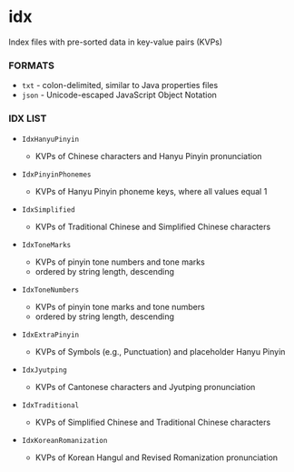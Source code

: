 idx
===

Index files with pre-sorted data in key-value pairs (KVPs)

### FORMATS ###

+ `txt` - colon-delimited, similar to Java properties files
+ `json` - Unicode-escaped JavaScript Object Notation 


### IDX LIST ###

+ `IdxHanyuPinyin`
  + KVPs of Chinese characters and Hanyu Pinyin pronunciation

+ `IdxPinyinPhonemes`
  + KVPs of Hanyu Pinyin phoneme keys, where all values equal 1
  
+ `IdxSimplified`
  + KVPs of Traditional Chinese and Simplified Chinese characters
  
+ `IdxToneMarks`
  + KVPs of pinyin tone numbers and tone marks
  + ordered by string length, descending
  
+ `IdxToneNumbers`
  + KVPs of pinyin tone marks and tone numbers
  + ordered by string length, descending

+ `IdxExtraPinyin`
  + KVPs of Symbols (e.g., Punctuation) and placeholder Hanyu Pinyin

+ `IdxJyutping`
  + KVPs of Cantonese characters and Jyutping pronunciation

+ `IdxTraditional`
  + KVPs of Simplified Chinese and Traditional Chinese characters

+ `IdxKoreanRomanization`
  + KVPs of Korean Hangul and Revised Romanization pronunciation  
